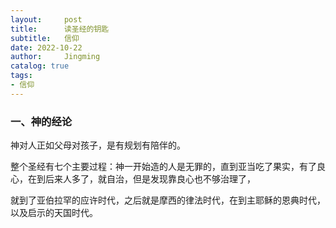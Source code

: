 ```yaml
---
layout:     post
title:      读圣经的钥匙
subtitle:   信仰
date: 2022-10-22
author:     Jingming
catalog: true
tags: 
- 信仰
---
```


### 一、神的经论

神对人正如父母对孩子，是有规划有陪伴的。

整个圣经有七个主要过程：神一开始造的人是无罪的，直到亚当吃了果实，有了良心，在到后来人多了，就自治，但是发现靠良心也不够治理了，

就到了亚伯拉罕的应许时代，之后就是摩西的律法时代，在到主耶稣的恩典时代，以及启示的天国时代。

